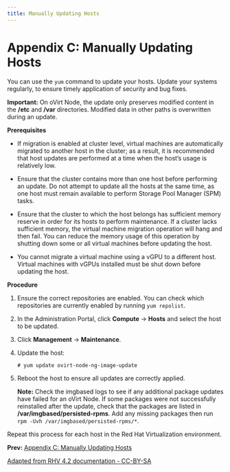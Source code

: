```yaml
---
title: Manually Updating Hosts
---
```


# Appendix C: Manually Updating Hosts

You can use the `yum` command to update your hosts. Update your systems regularly, to ensure timely application of security and bug fixes.

**Important:** On oVirt Node, the update only preserves modified content in the **/etc** and **/var** directories. Modified data in other paths is overwritten during an update.

**Prerequisites**

* If migration is enabled at cluster level, virtual machines are automatically migrated to another host in the cluster; as a result, it is recommended that host updates are performed at a time when the host’s usage is relatively low.

* Ensure that the cluster contains more than one host before performing an update. Do not attempt to update all the hosts at the same time, as one host must remain available to perform Storage Pool Manager (SPM) tasks.

* Ensure that the cluster to which the host belongs has sufficient memory reserve in order for its hosts to perform maintenance. If a cluster lacks sufficient memory, the virtual machine migration operation will hang and then fail. You can reduce the memory usage of this operation by shutting down some or all virtual machines before updating the host.

* You cannot migrate a virtual machine using a vGPU to a different host. Virtual machines with vGPUs installed must be shut down before updating the host.

**Procedure**

1. Ensure the correct repositories are enabled. You can check which repositories are currently enabled by running `yum repolist`.

2. In the Administration Portal, click **Compute** → **Hosts** and select the host to be updated.

3. Click **Management** → **Maintenance**.

4. Update the host:

       # yum update ovirt-node-ng-image-update


5. Reboot the host to ensure all updates are correctly applied.

    **Note:**  Check the imgbased logs to see if any additional package updates have failed for an oVirt Node. If some packages were not successfully reinstalled after the update, check that the packages are listed in **/var/imgbased/persisted-rpms**. Add any missing packages then run `rpm -Uvh /var/imgbased/persisted-rpms/*`.

Repeat this process for each host in the Red Hat Virtualization environment.

**Prev:** [Appendix C: Manually Updating Hosts](appe-Manually_Updating_Hosts)

[Adapted from RHV 4.2 documentation - CC-BY-SA](https://access.redhat.com/documentation/en-us/red_hat_virtualization/4.2/html/upgrade_guide/manually_updating_hosts_upgrade)
